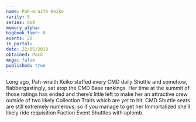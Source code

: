 ```yaml
---
name: Pah-wraith Keiko
rarity: 5
series: ds9
memory_alpha:
bigbook_tier: 8
events: 20
in_portal:
date: 22/05/2018
obtained: Pack
mega: false
published: true
---
```


Long ago, Pah-wraith Keiko staffed every CMD daily Shuttle and somehow, flabbergastingly, sat atop the CMD Base rankings. Her time at the summit of those ratings has ended and there’s little left to make her an attractive crew outside of two likely Collection Traits which are yet to hit. CMD Shuttle seats are still extremely numerous, so if you manage to get her Immortalized she’ll likely ride requisition Faction Event Shuttles with aplomb.
